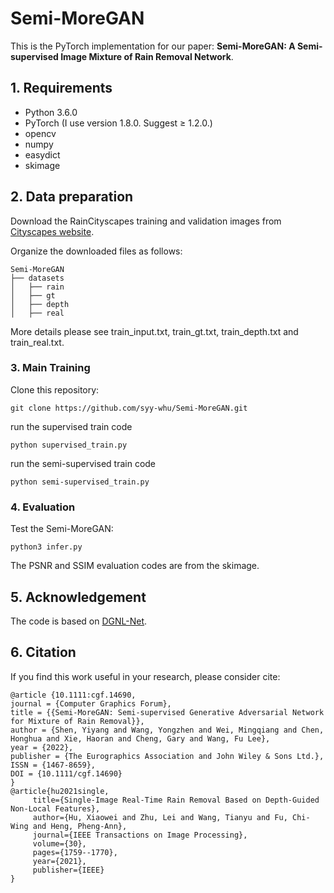 # Semi-MoreGAN

This is the PyTorch implementation for our paper: **Semi-MoreGAN: A Semi-supervised Image Mixture of Rain Removal Network**.

## 1. Requirements

- Python 3.6.0
- PyTorch (I use version 1.8.0. Suggest ≥ 1.2.0.)
- opencv
- numpy
- easydict
- skimage

## 2. Data preparation
Download the RainCityscapes training and validation images from [Cityscapes website](https://www.cityscapes-dataset.com/downloads/).

Organize the downloaded files as follows:
```
Semi-MoreGAN
├── datasets
│   ├── rain
│   ├── gt
│   ├── depth
│   ├── real
```
More details please see train_input.txt, train_gt.txt, train_depth.txt and train_real.txt.
### 3. Main Training
Clone this repository:          
   ```shell
   git clone https://github.com/syy-whu/Semi-MoreGAN.git
   ```
run the supervised train code
```
python supervised_train.py
```
run the semi-supervised train code
```
python semi-supervised_train.py
```
### 4. Evaluation
Test the Semi-MoreGAN:
   ```shell
   python3 infer.py    
   ```
The PSNR and SSIM evaluation codes are from the skimage.
## 5. Acknowledgement
The code is based on [DGNL-Net](https://github.com/xw-hu/DGNL-Net). 
## 6. Citation
If you find this work useful in your research, please consider cite:

```
@article {10.1111:cgf.14690,
journal = {Computer Graphics Forum},
title = {{Semi-MoreGAN: Semi-supervised Generative Adversarial Network for Mixture of Rain Removal}},
author = {Shen, Yiyang and Wang, Yongzhen and Wei, Mingqiang and Chen, Honghua and Xie, Haoran and Cheng, Gary and Wang, Fu Lee},
year = {2022},
publisher = {The Eurographics Association and John Wiley & Sons Ltd.},
ISSN = {1467-8659},
DOI = {10.1111/cgf.14690}
}
@article{hu2021single,
     title={Single-Image Real-Time Rain Removal Based on Depth-Guided Non-Local Features},
     author={Hu, Xiaowei and Zhu, Lei and Wang, Tianyu and Fu, Chi-Wing and Heng, Pheng-Ann},
     journal={IEEE Transactions on Image Processing},
     volume={30},
     pages={1759--1770},
     year={2021},
     publisher={IEEE}
}
```
